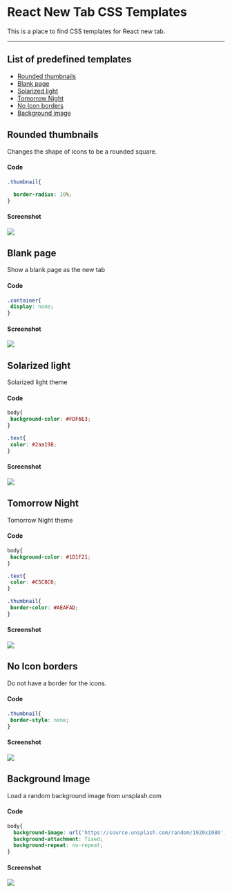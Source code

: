 # React New Tab CSS Templates

This is a place to find CSS templates for React new tab.

-------

## List of predefined templates

* [Rounded thumbnails](#rounded-thumbnails)
* [Blank page](#blank-page)
* [Solarized light](#solarized-light)
* [Tomorrow Night](#tomorrow-night)
* [No Icon borders](#no-icon-borders)
* [Background image](#background-image)

## Rounded thumbnails

Changes the shape of icons to be a rounded square.

#### Code
```css
.thumbnail{

  border-radius: 10%;
}
```

#### Screenshot
![](https://imgur.com/download/FY28xLD)

## Blank page

Show a blank page as the new tab

#### Code
```css
.container{
 display: none;
}
```

#### Screenshot
![](https://imgur.com/download/KzzznEB)

## Solarized light

Solarized light theme

#### Code
```css
body{
 background-color: #FDF6E3;
}

.text{
 color: #2aa198;
}
```

#### Screenshot
![](https://imgur.com/download/AQAic0E)

## Tomorrow Night

Tomorrow Night theme

#### Code
```css
body{
 background-color: #1D1F21;
}

.text{
 color: #C5C8C6;
}

.thumbnail{
 border-color: #AEAFAD;
}
```

#### Screenshot
![](https://imgur.com/download/iFWl13R)

## No Icon borders

Do not have a border for the icons.

#### Code
```css
.thumbnail{
 border-style: none;
}
```

#### Screenshot
![](https://imgur.com/download/kuK9Q3L)

## Background Image

Load a random background image from unsplash.com

#### Code
```css
body{
  background-image: url('https://source.unsplash.com/random/1920x1080');
  background-attachment: fixed;
  background-repeat: no-repeat;
}
```

#### Screenshot
![](https://imgur.com/download/HYYeqno)







